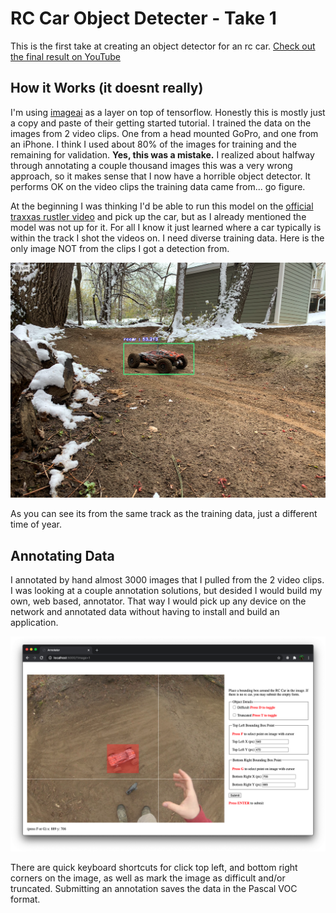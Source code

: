 # RC Car Object Detecter - Take 1

This is the first take at creating an object detector for an rc car. [Check out the final result on YouTube](https://www.youtube.com/watch?v=GtMnB0cJqY0) 

## How it Works (it doesnt really)

I'm using [imageai](https://imageai.readthedocs.io/en/latest/) as a layer on top of tensorflow. Honestly this is mostly just a copy and paste of their getting started tutorial. I trained the data on the images from 2 video clips. One from a head mounted GoPro, and one from an iPhone. I think I used about 80% of the images for training and the remaining for validation. **Yes, this was a mistake.** I realized about halfway through annotating a couple thousand images this was a very wrong approach, so it makes sense that I now have a horrible object detector. It performs OK on the video clips the training data came from... go figure.

At the beginning I was thinking I'd be able to run this model on the [official traxxas rustler video](https://www.youtube.com/watch?v=WUAOGLq7PBQ) and pick up the car, but as I already mentioned the model was not up for it. For all I know it just learned where a car typically is within the track I shot the videos on. I need diverse training data. Here is the only image NOT from the clips I got a detection from.

![A traxxas rustler with a bounding box around it.](/random-images-detected/snow-track-3.png)

As you can see its from the same track as the training data, just a different time of year.

## Annotating Data

I annotated by hand almost 3000 images that I pulled from the 2 video clips. I was looking at a couple annotation solutions, but desided I would build my own, web based, annotator. That way I would pick up any device on the network and annotated data without having to install and build an application.

![A screenshot of web browser with an rc car being annotated](/annotator/screenshots/screenshot-4.png)

There are quick keyboard shortcuts for click top left, and bottom right corners on the image, as well as mark the image as difficult and/or truncated. Submitting an annotation saves the data in the Pascal VOC format.

